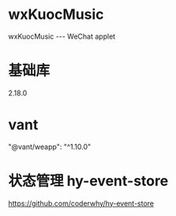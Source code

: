 # wxKuocMusic
wxKuocMusic --- WeChat applet

# 基础库
2.18.0

# vant
"@vant/weapp": "^1.10.0"

# 状态管理 hy-event-store
https://github.com/coderwhy/hy-event-store
